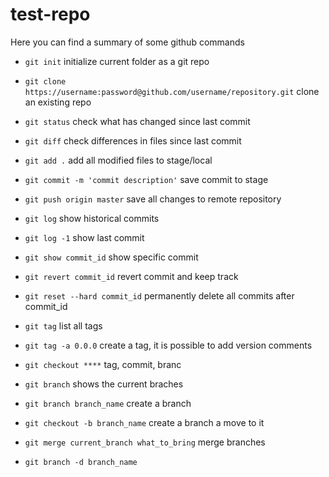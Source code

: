 # test-repo

Here you can find a summary of some github commands

* `git init` initialize current folder as a git repo

* `git clone https://username:password@github.com/username/repository.git` clone an existing repo

* `git status` check what has changed since last commit

* `git diff` check differences in files since last commit

* `git add .` add all modified files to stage/local

* `git commit -m 'commit description'` save commit to stage

* `git push origin master` save all changes to remote repository

* `git log` show historical commits

* `git log -1` show last commit

* `git show commit_id` show specific commit

* `git revert commit_id` revert commit and keep track 

* `git reset --hard commit_id` permanently delete all commits after commit_id

* `git tag` list all tags

* `git tag -a 0.0.0` create a tag, it is possible to add version comments

* `git checkout ****` tag, commit, branc

* `git branch` shows the current braches

* `git branch branch_name` create a branch

* `git checkout -b branch_name` create a branch a move to it

* `git merge current_branch what_to_bring` merge branches

* `git branch -d branch_name`

